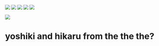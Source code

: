 ![](https://supplies.ju.mp/assets/images/gallery01/906cb80c.gif?v=9163b103) ![](https://64.media.tumblr.com/c20a1b908fc69507ddb8d94dfc0c7e88/d5ffbcb4662fafb8-d0/s250x400/b7773ee8d45ca911c57b7ed82059d24f27b82971.gifv) ![](https://64.media.tumblr.com/7b2d2bc2daaa7e49b4060f50580ac32c/c3de01a11644097d-ba/s100x200/e6cd1fba5d8acfd79709ec6bced89ac4f6f109ef.gifv) ![](https://supplies.ju.mp/assets/images/gallery01/5e995448.jpg?v=9163b103) ![](https://64.media.tumblr.com/7a05dc51d11c09322bda91919be28ea9/tumblr_pwt3lxeNOz1xbgu08o5_100.png)

![](https://i.pinimg.com/564x/cb/00/52/cb00522566607c852d33d8da3533ca58.jpg)

# yoshiki and hikaru from the the the?
